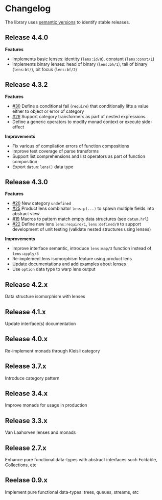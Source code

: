 # Changelog

The library uses [semantic versions](http://semver.org) to identify stable releases. 

## Release 4.4.0

**Features**
* Implements basic lenses: identity (`lens:id/0`), constant (`lens:const/1`)
* Implements binary lenses: head of binary (`lens:bh/1`), tail of binary (`lens:bt/`), bit focus (`lens:bf/2`)


## Release 4.3.2

**Features**
* [#30](https://github.com/fogfish/datum/issues/30) Define a conditional fail (`require`) that conditionally lifts a value either to object or error of category
* [#29](https://github.com/fogfish/datum/issues/29) Support category transformers as part of nested expressions
* Define a generic operators to modify monad context or execute side-effect

**Improvements**

* Fix various of compilation errors of function compositions
* Improve test coverage of parse transforms
* Support list comprehensions and list operators as part of function composition 
* Export `datum:lens()` data type


## Release 4.3.0

**Features**

* [#20](https://github.com/fogfish/datum/issues/20) New category `undefined`  
* [#25](https://github.com/fogfish/datum/issues/25) Product lens combinator `lens:p(...)` to spawn multiple fields into abstract view
* [#19](https://github.com/fogfish/datum/issues/19) Macros to pattern match empty data structures (see `datum.hrl`)
* [#22](https://github.com/fogfish/datum/issues/22) Define new lens `lens:require/1`, `lens:defined/0` to support development of unit testing (validate nested structures using lenses) 

**Improvements**

* Improve interface semantic, introduce `lens:map/3` function instead of `lens:apply/3`
* Re-implement lens isomorphism feature using product lens
* Update documentations and add examples about lenses
* Use `option` data type to warp lens output



## Release 4.2.x
Data structure isomorphism with lenses

## Release 4.1.x 
Update interface(s) documentation

## Release 4.0.x 
Re-implement monads through Kleisli category

## Release 3.7.x
Introduce category pattern

## Release 3.4.x
Improve monads for usage in production 

## Release 3.3.x
Van Laahorven lenses and monads

## Release 2.7.x
Enhance pure functional data-types with abstract interfaces such Foldable, Collections, etc  

## Reelase 0.9.x
Implement pure functional data-types: trees, queues, streams, etc
